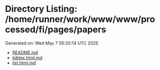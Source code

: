 # Directory Listing: /home/runner/work/www/www/processed/fi/pages/papers
Generated on: Wed May  7 05:20:14 UTC 2025

- [README.md](README.md)
- [bibtex.html.md](bibtex.html.md)
- [list.html.md](list.html.md)
